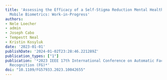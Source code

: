 ```yaml
---
title: 'Assessing the Efficacy of a Self-Stigma Reduction Mental Health Program with
  Mobile Biometrics: Work-in-Progress'
authors:
- Nele Loecher
- admin
- Joseph Cabo
- Tempestt Neal
- Kristin Kosyluk
date: '2023-01-01'
publishDate: '2024-01-02T23:28:46.221289Z'
publication_types: ["1"]
publication: '*2023 IEEE 17th International Conference on Automatic Face and Gesture
  Recognition (FG)*'
doi: "10.1109/FG57933.2023.10042655"
---
```

